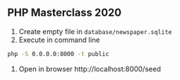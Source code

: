 ## PHP Masterclass 2020

1. Create empty file in `database/newspaper.sqlite`
1. Execute in command line 
```bash
php -S 0.0.0.0:8000 -t public
```
1. Open in browser http://localhost:8000/seed
